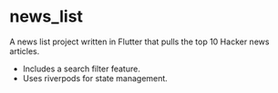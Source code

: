 # news_list

A news list project written in Flutter that pulls the top 10 Hacker news articles.

- Includes a search filter feature.
- Uses riverpods for state management.


